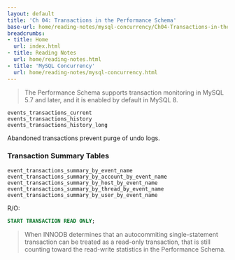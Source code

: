 ```yaml
---
layout: default
title: 'Ch 04: Transactions in the Performance Schema'
base-url: home/reading-notes/mysql-concurrency/Ch04-Transactions-in-the-Performance-Schema.html
breadcrumbs:
- title: Home
  url: index.html
- title: Reading Notes
  url: home/reading-notes.html
- title: 'MySQL Concurrency'
  url: home/reading-notes/mysql-concurrency.html
---
```


> The Performance Schema supports transaction monitoring in MySQL 5.7 and later, and it is enabled by default in MySQL 8.

```text
events_transactions_current
events_transactions_history
events_transactions_history_long
```

Abandoned transactions prevent purge of undo logs.

### Transaction Summary Tables

```text
event_transactions_summary_by_event_name
event_transactions_summary_by_account_by_event_name
event_transactions_summary_by_host_by_event_name
event_transactions_summary_by_thread_by_event_name
event_transactions_summary_by_user_by_event_name
```

R/O:

```sql
START TRANSACTION READ ONLY;
```

> When INNODB determines that an autocommiting single-statement transaction can be treated as a read-only transaction, that is still counting toward the read-write statistics in the Performance Schema.


